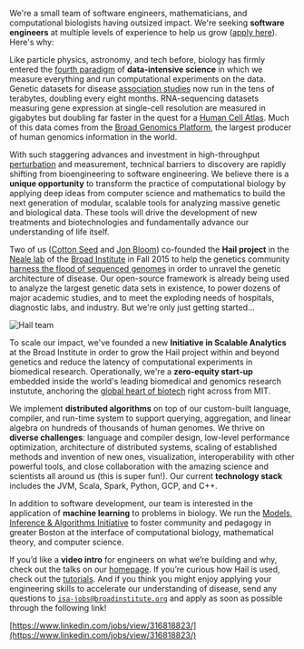We're a small team of software engineers, mathematicians, and computational biologists having outsized impact. We're seeking **software engineers** at multiple levels of experience to help us grow ([apply here](https://www.linkedin.com/jobs/view/316818823/)). Here's why:

Like particle physics, astronomy, and tech before, biology has firmly entered the [fourth paradigm](https://www.microsoft.com/en-us/research/publication/fourth-paradigm-data-intensive-scientific-discovery/) of **data-intensive science** in which we measure everything and run computational experiments on the data. Genetic datasets for disease [association studies](https://en.wikipedia.org/wiki/Genome-wide_association_study) now run in the tens of terabytes, doubling every eight months. RNA-sequencing datasets measuring gene expression at single-cell resolution are measured in gigabytes but doubling far faster in the quest for a [Human Cell Atlas](https://www.broadinstitute.org/research-highlights-human-cell-atlas). Much of this data comes from the [Broad Genomics Platform](https://www.broadinstitute.org/genomics), the largest producer of human genomics information in the world.

With such staggering advances and investment in high-throughput [perturbation](https://www.broadinstitute.org/research-highlights-crispr) and measurement, technical barriers to discovery are rapidly shifting from bioengineering to software engineering. We believe there is a **unique opportunity** to transform the practice of computational biology by applying deep ideas from computer science and mathematics to build the next generation of modular, scalable tools for analyzing massive genetic and biological data. These tools will drive the development of new treatments and biotechnologies and fundamentally advance our understanding of life itself.

Two of us ([Cotton Seed](https://www.broadinstitute.org/bios/cotton-seed) and [Jon Bloom](https://www.broadinstitute.org/bios/jonathan-bloom)) co-founded the **Hail project** in the [Neale lab](http://www.nealelab.is/) of the [Broad Institute](https://www.broadinstitute.org/about-us) in Fall 2015 to help the genetics community [harness the flood of sequenced genomes](https://www.broadinstitute.org/blog/harnessing-flood-scaling-data-science-big-genomics-era) in order to unravel the genetic architecture of disease. Our open-source framework is already being used to analyze the largest genetic data sets in existence, to power dozens of major academic studies, and to meet the exploding needs of hospitals, diagnostic labs, and industry. But we're only just getting started...

![](https://storage.googleapis.com/hail-common/hail_team.JPG "Hail team")

To scale our impact, we've founded a new **Initiative in Scalable Analytics** at the Broad Institute in order to grow the Hail project within and beyond genetics and reduce the latency of computational experiments in biomedical research. Operationally, we're a **zero-equity start-up** embedded inside the world's leading biomedical and genomics research instutute, anchoring the [global heart of biotech](http://www.wbur.org/bostonomix/2017/06/19/boston-biotech-success) right across from MIT.

We implement **distributed algorithms** on top of our custom-built language, compiler, and run-time system to support querying, aggregation, and linear algebra on hundreds of thousands of human genomes. We thrive on **diverse challenges**: language and compiler design, low-level performance optimization, architecture of distributed systems, scaling of established methods and invention of new ones, visualization, interoperability with other powerful tools, and close collaboration with the amazing science and scientists all around us (this is super fun!). Our current **technology stack** includes the JVM, Scala, Spark, Python, GCP, and C++.

In addition to software development, our team is interested in the application of **machine learning** to problems in biology. We run the [Models, Inference & Algorithms Initiative](http://www.broadinstitute.org/mia) to foster community and pedagogy in greater Boston at the interface of computational biology, mathematical theory, and computer science.

If you’d like a **video intro** for engineers on what we’re building and why, check out the talks on our [homepage](https://hail.is). If you’re curious how Hail is used, check out the [tutorials](https://hail.is/hail/tutorials-landing.html). And if you think you might enjoy applying your engineering skills to accelerate our understanding of disease, send any questions to <a href="mailto:isa-jobs@broadinstitute.org"><code>isa-jobs@broadinstitute.org</code></a> and apply as soon as possible through the following link!

[https://www.linkedin.com/jobs/view/316818823/](https://www.linkedin.com/jobs/view/316818823/)